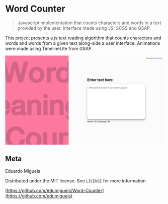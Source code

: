 # Word Counter
> Javascript implementation that counts characters and words in a text provided by the user. Interface made using JS, SCSS and GSAP.

This project presents a js text reading algorithm that counts characters and words and words from a given text along-side a user interface. Animations were made using TimelineLite from GSAP. 

![](header.png)

## Meta

Eduardo Migueis

Distributed under the MIT license. See ``LICENSE`` for more information.

[https://github.com/edumigueis/Word-Counter](https://github.com/edumigueis)